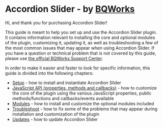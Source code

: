<h1>Accordion Slider - by <a href="http://bqworks.com/">BQWorks</a></h1>

Hi, and thank you for purchasing Accordion Slider!

This guide is meant to help you set up and use the Accordion Slider plugin. It contains information relevant to installing the core and optional modules of the plugin, customizing it, updating it, as well as troubleshooting a few of the most common issues that may appear when using Accordion Slider. If you have a question or technical problem that is not covered by this guide, please use <a href="http://support.bqworks.com/home">the official BQWorks Support Center</a>.

In order to make it easier and faster to look for specific information, this guide is divided into the following chapters:
<ul>
<li><a href="setup.md">Setup</a> - how to install and instantiate Accordion Slider</li>
<li><a href="api.md">JavaScript API (properties, methods and callbacks)</a> - how to customize the core of the plugin using the various JavaScript properties, public methods/functions and callbacks/events available</li>
<li><a href="modules.md">Modules</a> - how to install and customize the optional modules included</li>
<li><a href="troubleshoot.md">Troubleshoot</a> - how to fix some of the problems that may appear during installation and customization of the plugin</li>
<li><a href="update.md">Updates</a> - how to update Accordion Slider</li>
</ul>
